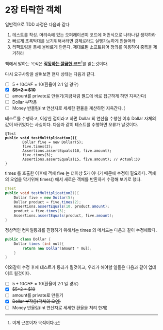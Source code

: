 # 2장 타락한 객체

일반적으로 TDD 과정은 다음과 같다

1. 테스트를 작성. 머리속에 있는 오퍼레이션이 코드에 어떤식으로 나타나길 생각하라
2. 빠르게 초록막대를 보기위해서라면 강제로라도 실행가능하게 만들어라
3. 리팩토링을 통해 올바르게 만든다. 제대로된 소프트웨어 정의를 이용하여 중복을 제거하라

책에서 말하는 목적은 [**작동하는 깔끔한 코드**](#user-content-fn-1)[^1]를 얻는것이다.

다시 요구사항을 살펴보면 현재 상태는 다음과 같다.

* [ ] $5 + 10CHF = 10$(환율이 2:1  일 경우)
* [x] ~~**$5\*2 = $10**~~
* [ ] amount를 private로 만들기(지금처럼 필드에 바로 접근하게 하면 지옥간다)
* [ ] Dollar 부작용
* [ ] Money 반올림(int 연산자로 세세한 환율을 계산하면 지옥간다. )

테스트를 수행하고, 이상한 점이라고 하면 Dollar 의 연산을 수행한 이후 Dollar 자체의 값이 바뀌었다는 사실이다. 다음과 같이 테스트를 수행하면 오류가 날것이다.&#x20;

<pre class="language-java"><code class="lang-java">@Test
<strong>public void testMultiplication(){
</strong>        Dollar five = new Dollar(5);
        five.times(2);
        Assertions.assertEquals(10, five.amount);
        five.times(3);
        Assertions.assertEquals(15, five.amount); // Actual:30
}
</code></pre>

times 를 호출한 이후에 객체 five 는 더이상 5가 아니기 때문에 수정이 필요하다. 객체의 오염을 막기위해  times() 에서 새로운 객체를 반환하게 수정해 보기로 했다.

```java
@Test
public void testMultiplication2(){
    Dollar five = new Dollar(5);
    Dollar product = five.times(2);
    Assertions.assertEquals(10, product.amount);
    product = five.times(3);
    Assertions.assertEquals(product, five.amount);
}

```

정상적인 컴파일통과를 진행하기 위해서는 times 의 메서드는 다음과 같이 수정해봤다.

```java
public class Dollar {
    Dollar times (int mul){
        return new Dollar(amount * mul);
    }
}
```

이와같이 수정 후에 테스트가 통과가 될것이고,  우리가 해야할 일들은 다음과 같이 업데이트 될것이다.

* [ ] $5 + 10CHF = 10$(환율이 2:1  일 경우)
* [x] ~~$5\*2 = $10~~
* [ ] amount를 private로 만들기
* [x] ~~Dollar 부작용(객체의 오염)~~
* [ ] Money 반올림(int 연산자로 세세한 환율을 처리 한계)

[^1]: 이게 근본이자 목적이다.
